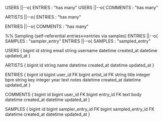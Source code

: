 
  USERS ||--o{ ENTRIES : "has many"
  USERS ||--o{ COMMENTS : "has many"

  ARTISTS ||--o{ ENTRIES : "has many"

  ENTRIES ||--o{ COMMENTS : "has many"

  %% Sampling (self-referential entries↔entries via samples)
  ENTRIES ||--o{ SAMPLES : "sampler_entry"
  ENTRIES ||--o{ SAMPLES : "sampled_entry"

  USERS {
    bigint id
    string email
    string username
    datetime created_at
    datetime updated_at
  }

  ARTISTS {
    bigint id
    string name
    datetime created_at
    datetime updated_at
  }

  ENTRIES {
    bigint id
    bigint user_id FK
    bigint artist_id FK
    string title
    integer bpm
    string key
    integer year
    text notes
    datetime created_at
    datetime updated_at
  }

  COMMENTS {
    bigint id
    bigint user_id FK
    bigint entry_id FK
    text body
    datetime created_at
    datetime updated_at
  }

  SAMPLES {
    bigint id
    bigint sampler_entry_id FK
    bigint sampled_entry_id FK
    datetime created_at
    datetime updated_at
  }
